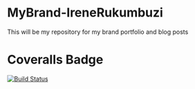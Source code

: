 # MyBrand-IreneRukumbuzi
This will be my repository for my brand portfolio and blog posts


# Coveralls Badge
[![Build Status](https://travis-ci.com/IreneRukumbuzi/MyBrand-IreneRukumbuzi.svg?branch=develop)](https://travis-ci.com/github/IreneRukumbuzi/MyBrand-IreneRukumbuzi)